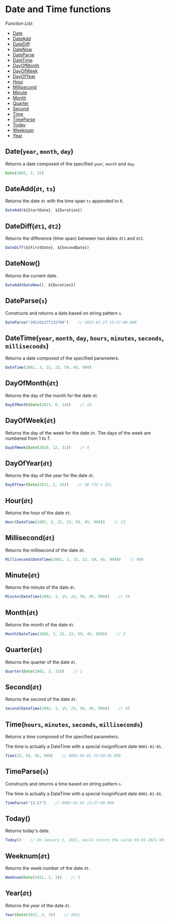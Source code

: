 <!-- TITLE: Date and Time functions -->
<!-- SUBTITLE: -->

# Date and Time functions

*Function List:*

- [Date](#date)
- [DateAdd](#dateadd)
- [DateDiff](#datediff)
- [DateNow](#datenow)
- [DateParse](#dateparse)
- [DateTime](#datetime)
- [DayOfMonth](#dayofmonth)
- [DayOfWeek](#dayofweek)
- [DayOfYear](#dayofyear)
- [Hour](#hour)
- [Millisecond](#millisecond)
- [Minute](#minute)
- [Month](#month)
- [Quarter](#quarter)
- [Second](#second)
- [Time](#Time)
- [TimeParse](#TimeParse)
- [Today](#today)
- [Weeknum](#weeknum)
- [Year](#year)

## <a name="date"></a>Date(`year`, `month`, `day`)

Returns a date composed of the specified `year`, `month` and `day`.

```javascript
Date(2002, 3, 15)
```

## <a name="dateadd"></a>DateAdd(`dt`, `ts`)

Returns the date `dt` with the time span `ts` appended to it.

```javascript
DateAdd(${StartDate}, ${Duration})
```

## <a name="datediff"></a>DateDiff(`dt1`, `dt2`)

Returns the difference (time span) between two dates `dt1` and `dt2`.

```javascript
DateDiff(${FirstDate}, ${SecondDate})
```

## <a name="datenow"></a>DateNow()

Returns the current date.

```javascript
DateAdd(DateNow(), ${Duration})
```

## <a name="dateparse"></a>DateParse(`s`)

Constructs and returns a date based on string pattern `s`.

```javascript
DateParse("20120227T132700")    // 2012-02-27 13:27:00.000
```

## <a name="datetime"></a>DateTime(`year`, `month`, `day`, `hours`, `minutes`, `seconds`, `milliseconds`)

Returns a date composed of the specified parameters.

```javascript
DateTime(2002, 3, 15, 23, 59, 45, 999)
```

## <a name="dayofmonth"></a>DayOfMonth(`dt`)

Returns the day of the month for the date `dt`.

```javascript
DayOfMonth(Date(2021, 6, 14))    // 14
```

## <a name="dayofweek"></a>DayOfWeek(`dt`)

Returns the day of the week for the date `dt`. The days of the week are numbered from 1 to 7.

```javascript
DayOfWeek(Date(2020, 12, 31))    // 4
```

## <a name="dayofyear"></a>DayOfYear(`dt`)

Returns the day of the year for the date `dt`.

```javascript
DayOfYear(Date(2021, 2, 25))    // 56 (31 + 25)
```

## <a name="hour"></a>Hour(`dt`)

Returns the hour of the date `dt`.

```javascript
Hour(DateTime(2002, 3, 15, 23, 59, 45, 999))    // 23
```

## <a name="millisecond"></a>Millisecond(`dt`)

Returns the millisecond of the date `dt`.

```javascript
Millisecond(DateTime(2002, 3, 15, 23, 59, 45, 999))    // 999
```

## <a name="minute"></a>Minute(`dt`)

Returns the minute of the date `dt`.

```javascript
Minute(DateTime(2002, 3, 15, 23, 59, 45, 999))    // 59
```

## <a name="month"></a>Month(`dt`)

Returns the month of the date `dt`.

```javascript
Month(DateTime(2002, 3, 15, 23, 59, 45, 999))    // 3
```

## <a name="quarter"></a>Quarter(`dt`)

Returns the quarter of the date `dt`.

```javascript
Quarter(Date(2002, 3, 15))    // 1
```

## <a name="second"></a>Second(`dt`)

Returns the second of the date `dt`.

```javascript
Second(DateTime(2002, 3, 15, 23, 59, 45, 999))    // 45
```

## <a name="time"></a>Time(`hours`, `minutes`, `seconds`, `milliseconds`)

Returns a time composed of the specified parameters.

The time is actually a DateTime with a special insignificant date `0001-01-01`.

```javascript
Time(23, 59, 45, 999)    // 0001-01-01 23:59:45.999
```

## <a name="timeparse"></a>TimeParse(`s`)

Constructs and returns a time based on string pattern `s`.

The time is actually a DateTime with a special insignificant date `0001-01-01`.

```javascript
TimeParse("13:27")    // 0001-01-01 13:27:00.000
```

## <a name="today"></a>Today()

Returns today's date.

```javascript
Today()    // On January 1, 2021, would return the value 01-01-2021 00:00:00.000
```

## <a name="weeknum"></a>Weeknum(`dt`)

Returns the week number of the date `dt`.

```javascript
Weeknum(Date(2021, 2, 3))    // 5
```

## <a name="year"></a>Year(`dt`)

Returns the year of the date `dt`.

```javascript
Year(Date(2021, 2, 3))    // 2021
```
